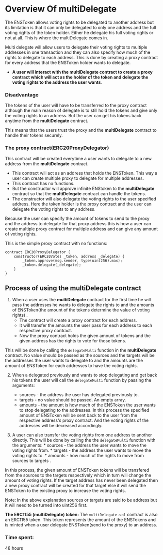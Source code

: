 # **Overview Of multiDelegate**
The ENSToken allows voting rights to be delegated to another address but its limitation is that it can only be delegated to only one address and the full voting rights of the token holder. Either he delegate his full voting rights or not at all. This is where the multiDelegate comes in.

Multi delegate will allow users to delegate their voting rights to multiple addresses in one transaction and they can also specify how much of the rights to delegate to each address.
This is done by creating a proxy contract for every address that the ENSToken holder wants to delegate.

* **A user will interact with the multiDelegate contract to create a proxy contract which will act as the holder 
  of the token and delegate the voting rights to the address the user wants**. 

### Disadvantage
The tokens of the user will have to be transferred to the proxy contract although the main reason of delegate is to still hold the tokens and give only the voting rights to an address.
But the user can get his tokens back anytime from the **multiDelegate** contract. 

This means that the users trust the proxy and the **multiDelegate** contract to handle their tokens securely.

### The proxy contract(ERC20ProxyDelegator)
This contract will be created everytime a user wants to delegate to a new address from the **multiDelegate** contract.
* This contract will act as an address that holds the ENSToken. This way a user can create multiple proxy 
  to delegate for multiple addresses.
* This contract has no functions. 
* But the constructor will approve infinite ENStoken to the **multiDelegate** contract so that the 
  **multiDelegate** contract can handle the tokens.
* The constructor will also delegate the voting rights to the user specified address. Here the token holder 
  is the proxy contract and the user can delegate the voting rights to any address.

Because the user can specify the amount of tokens to send to the proxy and the address to delegate for that proxy address this is how a user can create multiple proxy contract for multiple address and can give any amount of voting rights. 

This is the simple proxy contract with no functions: 
```solidity
contract ERC20ProxyDelegator {
    constructor(ERC20Votes _token, address _delegate) {
        _token.approve(msg.sender, type(uint256).max);
        _token.delegate(_delegate);
    }
}
```

## Process of using the multiDelegate contract

1. When a user uses the **multiDelegate** contract for the first time he will pass the addresses he wants to 
   delegate the rights to and the amounts of ENSToken(the amount of the tokens determine the value of voting 
   rights) .
   * The contract will create a proxy contract for each address.
   * It will transfer the amounts the user pass for each address to each respective proxy contract. 
   * Now the proxy contract holds the given amount of tokens and the given address has the rights to vote for 
     those tokens.
 
This will be done by calling the ```delegateMulti``` function in the **multiDelegate** contract. No value should be passed as the sources and the targets will be the addresses the user wants to delegate to and the amounts are the amount of ENSToken for each addresses to have the voting rights.

2. When a delegated previously and wants to stop delegating and get back his tokens the user will call the ```delegateMulti``` function by passing the arguments:
   * sources - the address the user has delegated previously to.
   * targets - no value should be passed. An empty array.
   * amounts - the amount is how much of the ENSToken the user wants to stop delegating to the addresses.
In this process the specified amount of ENSToken will be sent back to the user from the respective address's proxy contract. And the voting rights of the addresses will be decreased accordingly. 

3. A user can also transfer the voting rights from one address to another directly.
  This will be done by calling the the ```delegateMulti``` function with the arguments:
       * sources - the address the user wants to move the voting rights from.
       * targets - the address the user wants to move the voting rights to.
       * amounts - how much of the rights to move from sources to targets .

In this process, the given amount of ENSToken tokens will be transfered from the sources to the targets respectively which in turn will change the amount of voting rights.
If the target address has never been delegated then a new proxy contract will be created for that target else it will send the ENSToken to the existing proxy to increase the voting rights.




Note: In the above explanation sources or targets are said to be address but it will need to be turned into uint256 first.

**The ERC1155 (multiDelegate) token:**
The ```multiDelegate.sol``` contract is also an ERC1155 token. This token represents the amount of the ENSTokens and is minted when a user delegate ENSToken(send to the proxy) to an address. 


### Time spent:
48 hours